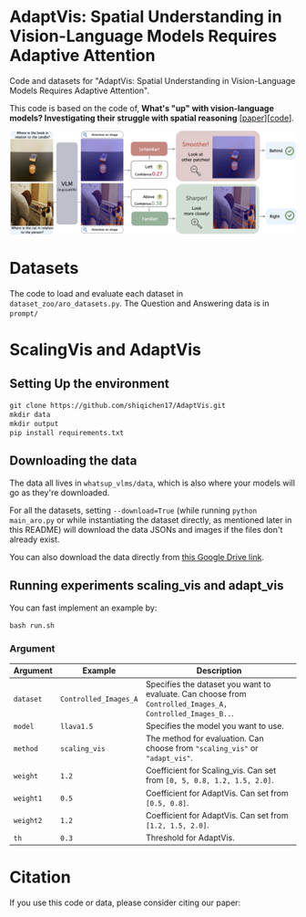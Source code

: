 # AdaptVis: Spatial Understanding in Vision-Language Models Requires Adaptive Attention

Code and datasets for "AdaptVis: Spatial Understanding in Vision-Language Models Requires Adaptive Attention".


This code is based on the code of, **What's "up" with vision-language models? Investigating their struggle with spatial reasoning** [[paper](https://arxiv.org/pdf/2310.19785)][[code](https://github.com/amitakamath/whatsup_vlms)].

<p align="center">
<img src="figures/main.png" width="800">
</p>


# Datasets
 The code to load and evaluate each dataset in `dataset_zoo/aro_datasets.py`. The Question and Answering data is in `prompt/`

# ScalingVis and AdaptVis

## Setting Up the environment

```
git clone https://github.com/shiqichen17/AdaptVis.git
mkdir data
mkdir output
pip install requirements.txt
```

## Downloading the data
The data all lives in `whatsup_vlms/data`, which is also where your models will go as they're downloaded.   

For all the datasets, setting `--download=True` (while running `python main_aro.py` or while instantiating the dataset directly, as mentioned later in this README) will download the data JSONs and images if the files don't already exist.

You can also download the data directly from [this Google Drive link](https://drive.google.com/drive/u/3/folders/164q6X9hrvP-QYpi3ioSnfMuyHpG5oRkZ).


## Running experiments scaling_vis and adapt_vis
You can fast implement an example by:
```
bash run.sh
```
### Argument
| Argument       | Example               | Description                                                                                   |
|----------------|-----------------------|-----------------------------------------------------------------------------------------------|
| `dataset`          | `Controlled_Images_A` | Specifies the dataset you want to evaluate. Can choose from `Controlled_Images_A, Controlled_Images_B..`. |
| `model`              | `llava1.5`            | Specifies the model you want to use.                                                          |
| `method`                | `scaling_vis`         | The method for evaluation. Can choose from `"scaling_vis"` or `"adapt_vis"`.                  |
| `weight`                   | `1.2`                 | Coefficient for Scaling_vis. Can set from `[0, 5, 0.8, 1.2, 1.5, 2.0]`.                       |
| `weight1`           | `0.5`                 | Coefficient for AdaptVis. Can set from `[0.5, 0.8]`.                                          |
| `weight2`          | `1.2`                 | Coefficient for AdaptVis. Can set from `[1.2, 1.5, 2.0]`.                                     |
| `th`                 | `0.3`                 | Threshold for AdaptVis.                                                                        |


# Citation
If you use this code or data, please consider citing our paper:
```
```
